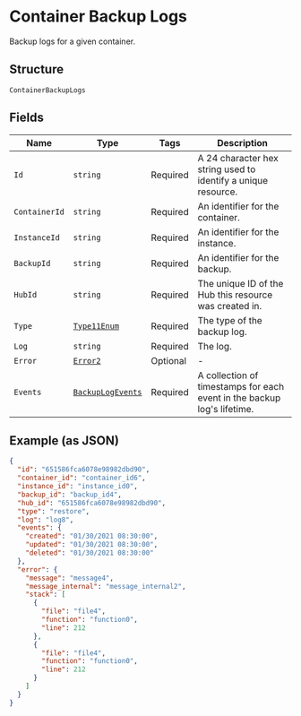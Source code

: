 
# Container Backup Logs

Backup logs for a given container.

## Structure

`ContainerBackupLogs`

## Fields

| Name | Type | Tags | Description |
|  --- | --- | --- | --- |
| `Id` | `string` | Required | A 24 character hex string used to identify a unique resource. |
| `ContainerId` | `string` | Required | An identifier for the container. |
| `InstanceId` | `string` | Required | An identifier for the instance. |
| `BackupId` | `string` | Required | An identifier for the backup. |
| `HubId` | `string` | Required | The unique ID of the Hub this resource was created in. |
| `Type` | [`Type11Enum`](../../doc/models/type-11-enum.md) | Required | The type of the backup log. |
| `Log` | `string` | Required | The log. |
| `Error` | [`Error2`](../../doc/models/error-2.md) | Optional | - |
| `Events` | [`BackupLogEvents`](../../doc/models/backup-log-events.md) | Required | A collection of timestamps for each event in the backup log's lifetime. |

## Example (as JSON)

```json
{
  "id": "651586fca6078e98982dbd90",
  "container_id": "container_id6",
  "instance_id": "instance_id0",
  "backup_id": "backup_id4",
  "hub_id": "651586fca6078e98982dbd90",
  "type": "restore",
  "log": "log8",
  "events": {
    "created": "01/30/2021 08:30:00",
    "updated": "01/30/2021 08:30:00",
    "deleted": "01/30/2021 08:30:00"
  },
  "error": {
    "message": "message4",
    "message_internal": "message_internal2",
    "stack": [
      {
        "file": "file4",
        "function": "function0",
        "line": 212
      },
      {
        "file": "file4",
        "function": "function0",
        "line": 212
      }
    ]
  }
}
```

